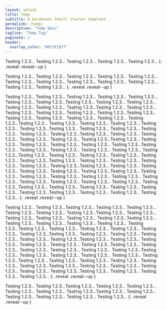 ```yaml
---
layout: splash
title: Temp
subtitle: A barebones Jekyll starter template
permalink: /temp/
description: "Temp Desc"
tagline: "Temp Tag"
paginate: 2
header:
  overlay_color: "#073f18ff"
---
```


Testing 1.2.3...
Testing 1.2.3...
Testing 1.2.3...
Testing 1.2.3...
Testing 1.2.3...
{: .reveal .reveal--up }

Testing 1.2.3...
Testing 1.2.3...
Testing 1.2.3...
Testing 1.2.3...
Testing 1.2.3...
Testing 1.2.3...
Testing 1.2.3...
Testing 1.2.3...
Testing 1.2.3...
Testing 1.2.3...
Testing 1.2.3...
Testing 1.2.3...
{: .reveal .reveal--up }

Testing 1.2.3...
Testing 1.2.3...
Testing 1.2.3...
Testing 1.2.3...
Testing 1.2.3...
Testing 1.2.3...
Testing 1.2.3...Testing 1.2.3...
Testing 1.2.3...
Testing 1.2.3...
Testing 1.2.3...
Testing 1.2.3...
Testing 1.2.3...Testing 1.2.3...
Testing 1.2.3...
Testing 1.2.3...
Testing 1.2.3...
Testing 1.2.3...
Testing 1.2.3...Testing 1.2.3...
Testing 1.2.3...
Testing 1.2.3...
Testing 1.2.3...
Testing 1.2.3...
Testing 1.2.3...Testing 1.2.3...
Testing 1.2.3...
Testing 1.2.3...
Testing 1.2.3...
Testing 1.2.3...
Testing 1.2.3...Testing 1.2.3...
Testing 1.2.3...
Testing 1.2.3...
Testing 1.2.3...
Testing 1.2.3...
Testing 1.2.3...Testing 1.2.3...
Testing 1.2.3...
Testing 1.2.3...
Testing 1.2.3...
Testing 1.2.3...
Testing 1.2.3...Testing 1.2.3...
Testing 1.2.3...
Testing 1.2.3...
Testing 1.2.3...
Testing 1.2.3...
Testing 1.2.3...Testing 1.2.3...
Testing 1.2.3...
Testing 1.2.3...
Testing 1.2.3...
Testing 1.2.3...
Testing 1.2.3...Testing 1.2.3...
Testing 1.2.3...
Testing 1.2.3...
Testing 1.2.3...
Testing 1.2.3...
Testing 1.2.3...Testing 1.2.3...
Testing 1.2.3...
Testing 1.2.3...
Testing 1.2.3...
Testing 1.2.3...
Testing 1.2.3...Testing 1.2.3...
Testing 1.2.3...
Testing 1.2.3...
Testing 1.2.3...
Testing 1.2.3...
Testing 1.2.3...Testing 1.2.3...
Testing 1.2.3...
Testing 1.2.3...
Testing 1.2.3...
Testing 1.2.3...
Testing 1.2.3...
Testing 1.2.3...
Testing 1.2.3...
Testing 1.2.3...
Testing 1.2.3...
Testing 1.2.3...
Testing 1.2.3...Testing 1.2.3...
Testing 1.2.3...
Testing 1.2.3...
Testing 1.2.3...
Testing 1.2.3...
Testing 1.2.3...Testing 1.2.3...
Testing 1.2.3...
Testing 1.2.3...
Testing 1.2.3...
{: .reveal .reveal--up }

Testing 1.2.3...
Testing 1.2.3...Testing 1.2.3...
Testing 1.2.3...
Testing 1.2.3...
Testing 1.2.3...
Testing 1.2.3...
Testing 1.2.3...Testing 1.2.3...
Testing 1.2.3...
Testing 1.2.3...
Testing 1.2.3...
Testing 1.2.3...
Testing 1.2.3...Testing 1.2.3...
Testing 1.2.3...
Testing 1.2.3...
Testing 1.2.3...
Testing 1.2.3...
Testing 1.2.3...Testing 1.2.3...
Testing 1.2.3...
Testing 1.2.3...
Testing 1.2.3...
Testing 1.2.3...
Testing 1.2.3...Testing 1.2.3...
Testing 1.2.3...
Testing 1.2.3...
Testing 1.2.3...
Testing 1.2.3...
Testing 1.2.3...Testing 1.2.3...
Testing 1.2.3...
Testing 1.2.3...
Testing 1.2.3...
Testing 1.2.3...
Testing 1.2.3...Testing 1.2.3...
Testing 1.2.3...
Testing 1.2.3...
Testing 1.2.3...
Testing 1.2.3...
Testing 1.2.3...Testing 1.2.3...
Testing 1.2.3...
Testing 1.2.3...
Testing 1.2.3...
Testing 1.2.3...
Testing 1.2.3...Testing 1.2.3...
Testing 1.2.3...
Testing 1.2.3...
Testing 1.2.3...
Testing 1.2.3...
Testing 1.2.3...Testing 1.2.3...
Testing 1.2.3...
Testing 1.2.3...
Testing 1.2.3...
Testing 1.2.3...
Testing 1.2.3...Testing 1.2.3...
Testing 1.2.3...
Testing 1.2.3...
Testing 1.2.3...
{: .reveal .reveal--up }

Testing 1.2.3...
Testing 1.2.3...Testing 1.2.3...
Testing 1.2.3...
Testing 1.2.3...
Testing 1.2.3...
Testing 1.2.3...
Testing 1.2.3...Testing 1.2.3...
Testing 1.2.3...
Testing 1.2.3...
Testing 1.2.3...
Testing 1.2.3...
Testing 1.2.3...
{: .reveal .reveal--up }